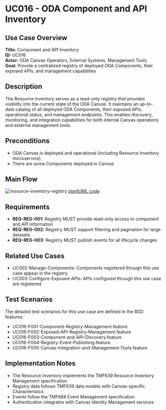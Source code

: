 # UC016 - ODA Component and API Inventory

## Use Case Overview

**Title:** Component and API Inventory   
**ID:** UC016  
**Actor:** ODA Canvas Operators, External Systems, Management Tools  
**Goal:** Provide a centralized registry of deployed ODA Components, their exposed APIs, and management capabilities  

## Description

The Resource Inventory serves as a read-only registry that provides visibility into the current state of the ODA Canvas. It maintains an up-to-date catalog of all deployed ODA Components, their exposed APIs, operational status, and management endpoints. This enables discovery, monitoring, and integration capabilities for both internal Canvas operations and external management tools.


## Preconditions

- ODA Canvas is deployed and operational (including Resource Inventory microservice)
- There are some Components deployed in Canvas


## Main Flow

![resource-inventory-registry](http://www.plantuml.com/plantuml/proxy?cache=no&src=https://raw.githubusercontent.com/tmforum-oda/oda-canvas/main/usecase-library/pumlFiles/resource-inventory-registry.puml)
[plantUML code](pumlFiles/resource-inventory-registry.puml)


## Requirements

- **REQ-REG-001:** Registry MUST provide read-only access to component and API information
- **REQ-REG-002:** Registry MUST support filtering and pagination for large datasets
- **REQ-REG-003:** Registry MUST publish events for all lifecycle changes

## Related Use Cases

- UC002-Manage-Components: Components registered through this use case appear in the registry
- UC003-Configure-Exposed-APIs: APIs configured through this use case are registered

## Test Scenarios

The detailed test scenarios for this use case are defined in the BDD features:
- UC016-F001-Component-Registry-Management.feature
- UC016-F002-Exposed-API-Registry-Management.feature  
- UC016-F003-Component-and-API-Discovery.feature
- UC016-F004-Registry-Event-Publishing.feature
- UC016-F005-Canvas-Integration-and-Management-Tools.feature

## Implementation Notes

- The Resource Inventory implements the TMF639 Resource Inventory Management specification
- Registry data follows TMF639 data models with Canvas-specific Characteristics
- Events follow the TMF688 Event Management specification
- Authentication integrates with Canvas Identity Management services

